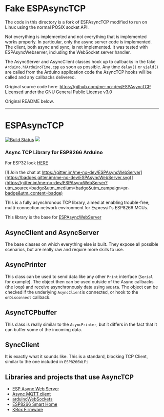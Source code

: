 # Fake ESPAsyncTCP

The code in this directory is a fork of ESPAsyncTCP modified to run on Linux using the normal POSIX socket API.

Not everything is implemented and not everything that is implemented works properly.
In particular, only the async server code is implemented. The client, both async and sync, is not implemented.
It was tested with ESPAsyncWebserver, including the WebSocket server handler.

The AsyncServer and AsyncClient classes hook up to callbacks in the fake `Arduino.h`/`ArduinoTime.cpp` as soon as possible.
Any time `delay()` or `yield()` are called from the Arduino application code the AsyncTCP hooks will be called and any callbacks delivered.

Original source code here: https://github.com/me-no-dev/ESPAsyncTCP
Licensed under the GNU General Public License v3.0

Original README below.

----

# ESPAsyncTCP 
[![Build Status](https://travis-ci.org/me-no-dev/ESPAsyncTCP.svg?branch=master)](https://travis-ci.org/me-no-dev/ESPAsyncTCP) ![](https://github.com/me-no-dev/ESPAsyncTCP/workflows/ESP%20Async%20TCP%20CI/badge.svg)

### Async TCP Library for ESP8266 Arduino

For ESP32 look [HERE](https://github.com/me-no-dev/AsyncTCP)

[![Join the chat at https://gitter.im/me-no-dev/ESPAsyncWebServer](https://badges.gitter.im/me-no-dev/ESPAsyncWebServer.svg)](https://gitter.im/me-no-dev/ESPAsyncWebServer?utm_source=badge&utm_medium=badge&utm_campaign=pr-badge&utm_content=badge)

This is a fully asynchronous TCP library, aimed at enabling trouble-free, multi-connection network environment for Espressif's ESP8266 MCUs.

This library is the base for [ESPAsyncWebServer](https://github.com/me-no-dev/ESPAsyncWebServer)

## AsyncClient and AsyncServer
The base classes on which everything else is built. They expose all possible scenarios, but are really raw and require more skills to use.

## AsyncPrinter
This class can be used to send data like any other ```Print``` interface (```Serial``` for example).
The object then can be used outside of the Async callbacks (the loop) and receive asynchronously data using ```onData```. The object can be checked if the underlying ```AsyncClient```is connected, or hook to the ```onDisconnect``` callback.

## AsyncTCPbuffer
This class is really similar to the ```AsyncPrinter```, but it differs in the fact that it can buffer some of the incoming data.

## SyncClient
It is exactly what it sounds like. This is a standard, blocking TCP Client, similar to the one included in ```ESP8266WiFi```

## Libraries and projects that use AsyncTCP
- [ESP Async Web Server](https://github.com/me-no-dev/ESPAsyncWebServer)
- [Async MQTT client](https://github.com/marvinroger/async-mqtt-client)
- [arduinoWebSockets](https://github.com/Links2004/arduinoWebSockets)
- [ESP8266 Smart Home](https://github.com/baruch/esp8266_smart_home)
- [KBox Firmware](https://github.com/sarfata/kbox-firmware)
